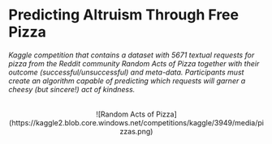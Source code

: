 # Predicting Altruism Through Free Pizza

###### Kaggle competition that contains a dataset with 5671 textual requests for pizza from the Reddit community Random Acts of Pizza together with their outcome (successful/unsuccessful) and meta-data. Participants must create an algorithm capable of predicting which requests will garner a cheesy (but sincere!) act of kindness.

<center>![Random Acts of Pizza](https://kaggle2.blob.core.windows.net/competitions/kaggle/3949/media/pizzas.png)</center>